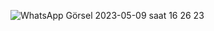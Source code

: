 ![WhatsApp Görsel 2023-05-09 saat 16 26 23](https://github.com/SUMEYYEEBLL/Deezer/assets/119432514/618d5b67-b96f-459f-bd41-4a28d6e0cbea)
